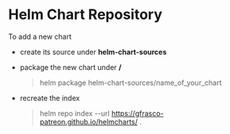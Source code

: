 # Helm Chart Repository

To add a new chart
- create its source under **helm-chart-sources**
- package the new chart under **/**
  > helm package helm-chart-sources/name_of_your_chart

- recreate the index
  > helm repo index --url https://gfrasco-patreon.github.io/helmcharts/ .
